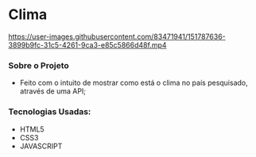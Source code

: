 # Clima
 
 

https://user-images.githubusercontent.com/83471941/151787636-3899b9fc-31c5-4261-9ca3-e85c5866d48f.mp4

 
 ### Sobre o Projeto
 - Feito com o intuito de mostrar como está o clima no país pesquisado, através de uma API;

 ### Tecnologias Usadas:
 - HTML5
 - CSS3
 - JAVASCRIPT
